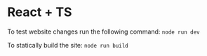 # React + TS

To test website changes run the following command:
     ```node run dev```

To statically build the site: ```node run build```
